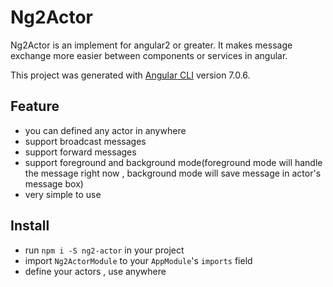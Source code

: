 # Ng2Actor

Ng2Actor is an implement for angular2 or greater.
It makes message exchange more easier between components or services in angular.

This project was generated with [Angular CLI](https://github.com/angular/angular-cli) version 7.0.6.

## Feature

-  you can defined any actor in anywhere
- support broadcast messages
- support forward messages
- support foreground and background mode(foreground mode will handle the message right now , background mode will save message in actor's message box)
- very simple to use

## Install

- run `npm i -S ng2-actor` in your project
- import `Ng2ActorModule` to your `AppModule`'s `imports` field
- define your actors , use anywhere